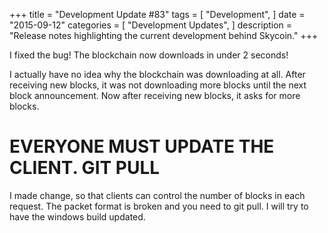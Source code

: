 +++
title = "Development Update #83"
tags = [
    "Development",
]
date = "2015-09-12"
categories = [
    "Development Updates",
]
description = "Release notes highlighting the current development behind Skycoin."
+++

I fixed the bug! The blockchain now downloads in under 2 seconds!

I actually have no idea why the blockchain was downloading at all. After receiving new blocks, it was not downloading more blocks until the next block announcement. Now after receiving new blocks, it asks for more blocks.

# EVERYONE MUST UPDATE THE CLIENT. GIT PULL


I made change, so that clients can control the number of blocks in each request. The packet format is broken and you need to git pull. I will try to have the windows build updated.
